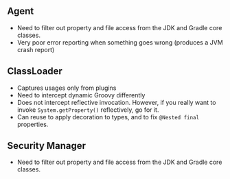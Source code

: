 
Agent
-----
- Need to filter out property and file access from the JDK and Gradle core classes. 
- Very poor error reporting when something goes wrong (produces a JVM crash report)

ClassLoader
----
- Captures usages only from plugins
- Need to intercept dynamic Groovy differently
- Does not intercept reflective invocation. However, if you really want to invoke `System.getProperty()` reflectively, go for it.
- Can reuse to apply decoration to types, and to fix `@Nested final` properties.

Security Manager
----
- Need to filter out property and file access from the JDK and Gradle core classes. 
